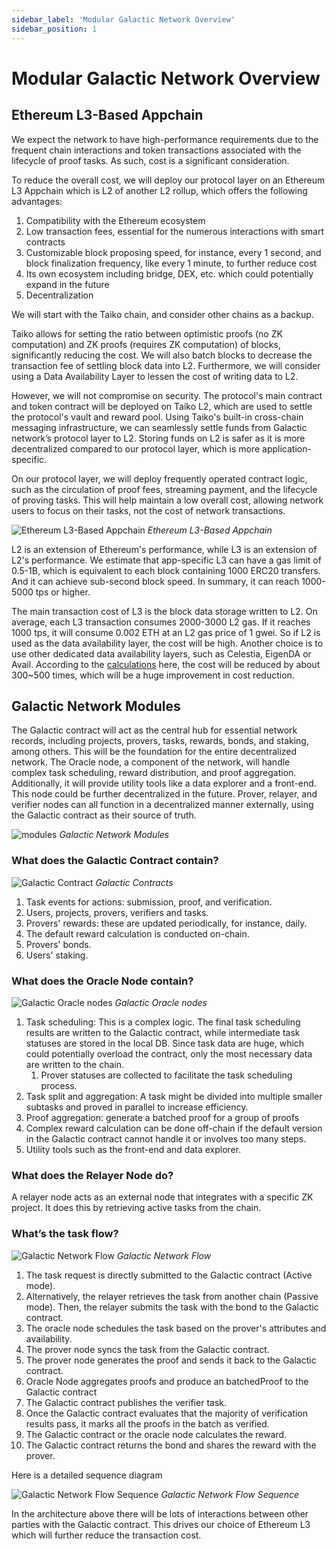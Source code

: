 ```yaml
---
sidebar_label: 'Modular Galactic Network Overview'
sidebar_position: 1
---
```

# Modular Galactic Network Overview
## Ethereum L3-Based Appchain

We expect the network to have high-performance requirements due to the frequent chain interactions and token transactions associated with the lifecycle of proof tasks. As such, cost is a significant consideration.

To reduce the overall cost, we will deploy our protocol layer on an Ethereum L3 Appchain which is L2 of another L2 rollup, which offers the following advantages:

1. Compatibility with the Ethereum ecosystem
2. Low transaction fees, essential for the numerous interactions with smart contracts
3. Customizable block proposing speed, for instance, every 1 second, and block finalization frequency, like every 1 minute, to further reduce cost
4. Its own ecosystem including bridge, DEX, etc. which could potentially expand in the future
5. Decentralization

We will start with the Taiko chain, and consider other chains as a backup.

Taiko allows for setting the ratio between optimistic proofs (no ZK computation) and ZK proofs (requires ZK computation) of blocks, significantly reducing the cost. We will also batch  blocks to decrease the transaction fee of settling block data into L2. Furthermore, we will consider using a Data Availability Layer to lessen the cost of writing data to L2.

However, we will not compromise on security. The protocol's main contract and token contract will be deployed on Taiko L2, which are used to settle the protocol's vault and reward pool. Using Taiko's built-in cross-chain messaging infrastructure, we can seamlessly settle funds from Galactic network’s protocol layer to L2. Storing funds on L2 is safer as it is more decentralized compared to our protocol layer, which is more application-specific.

On our protocol layer, we will deploy frequently operated contract logic, such as the circulation of proof fees, streaming payment, and the lifecycle of proving tasks. This will help maintain a low overall cost, allowing network users to focus on their tasks, not the cost of network transactions.

 ![Ethereum L3-Based Appchain](./images/L3.png)
 *Ethereum L3-Based Appchain*

L2 is an extension of Ethereum's performance, while L3 is an extension of L2's performance. We estimate that app-specific L3 can have a gas limit of 0.5-1B, which is equivalent to each block containing 1000 ERC20 transfers. And it can achieve sub-second block speed. In summary, it can reach 1000-5000 tps or higher.

The main transaction cost of L3 is the block data storage written to L2. On average, each L3 transaction consumes 2000-3000 L2 gas. If it reaches 1000 tps, it will consume 0.002 ETH at an L2 gas price of 1 gwei. So if L2 is used as the data availability layer, the cost will be high. Another choice is to use other dedicated data availability layers, such as Celestia, EigenDA or Avail. According to the [calculations](https://medium.com/@numia.data/the-impact-of-celestias-modular-da-layer-on-ethereum-l2s-a-first-look-8321bd41ff25) here, the cost will be reduced by about 300~500 times, which will be a huge improvement in cost reduction.

## Galactic Network Modules

The Galactic contract will act as the central hub for essential network records, including projects, provers, tasks, rewards, bonds, and staking, among others. This will be the foundation for the entire decentralized network. The Oracle node, a component of the network, will handle complex task scheduling, reward distribution, and proof aggregation. Additionally, it will provide utility tools like a data explorer and a front-end. This node could be further decentralized in the future. Prover, relayer, and verifier nodes can all function in a decentralized manner externally, using the Galactic contract as their source of truth.

 ![modules](./images/modules.png)
 *Galactic Network Modules*

### What does the Galactic Contract contain?

 ![Galactic Contract](./images/Galactic%20Contract.png)
 *Galactic Contracts*

1. Task events for actions: submission, proof, and verification.
2. Users, projects, provers, verifiers and tasks.
3. Provers' rewards: these are updated periodically, for instance, daily.
4. The default reward calculation is conducted on-chain.
5. Provers' bonds.
6. Users' staking.

### What does the Oracle Node contain?

 ![Galactic Oracle nodes](./images/Oracle%20nodes.png)
 *Galactic Oracle nodes*

1. Task scheduling: This is a complex logic. The final task scheduling results are written to the Galactic contract, while intermediate task statuses are stored in the local DB. Since task data are huge, which could potentially overload the contract, only the most necessary data are written to the chain.
    1. Prover statuses are collected to facilitate the task scheduling process.
2. Task split and aggregation: A task might be divided into multiple smaller subtasks and proved in parallel to increase efficiency.
3. Proof aggregation: generate a batched proof for a group of proofs
4. Complex reward calculation can be done off-chain if the default version in the Galactic contract cannot handle it or involves too many steps.
5. Utility tools such as the front-end and data explorer.

### What does the Relayer Node do?

A relayer node acts as an external node that integrates with a specific ZK project. It does this by retrieving active tasks from the chain.

### What’s the task flow?

![Galactic Network Flow](./images/flow.png)
 *Galactic Network Flow*

1. The task request is directly submitted to the Galactic contract (Active mode).
2. Alternatively, the relayer retrieves the task from another chain (Passive mode). Then, the relayer submits the task with the bond to the Galactic contract.
3. The oracle node schedules the task based on the prover's attributes and availability.
4. The prover node syncs the task from the Galactic contract.
5. The prover node generates the proof and sends it back to the Galactic contract.
6. Oracle Node aggregates proofs and produce an batchedProof to the Galactic contract
7. The Galactic contract publishes the verifier task.
8. Once the Galactic contract evaluates that the majority of verification results pass, it marks all the proofs in the batch  as verified.
9. The Galactic contract or the oracle node calculates the reward.
10. The Galactic contract returns the bond and shares the reward with the prover.

Here is a detailed sequence diagram

![Galactic Network Flow Sequence](./images/flow%20chart.png)
*Galactic Network Flow Sequence*

In the architecture above there will be lots of interactions between other parties with the Galactic contract. This drives our choice of Ethereum L3 which will further reduce the transaction cost.